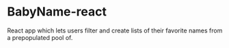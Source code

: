 # BabyName-react
React app which lets users filter and create lists of their favorite names from a prepopulated pool of. 
